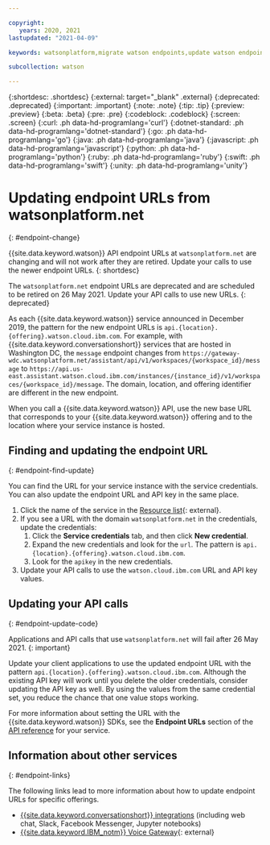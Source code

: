 ```yaml
---

copyright:
   years: 2020, 2021
lastupdated: "2021-04-09"

keywords: watsonplatform,migrate watson endpoints,update watson endpoints,update watson url

subcollection: watson

---
```


{:shortdesc: .shortdesc}
{:external: target="_blank" .external}
{:deprecated: .deprecated}
{:important: .important}
{:note: .note}
{:tip: .tip}
{:preview: .preview}
{:beta: .beta}
{:pre: .pre}
{:codeblock: .codeblock}
{:screen: .screen}
{:curl: .ph data-hd-programlang='curl'}
{:dotnet-standard: .ph data-hd-programlang='dotnet-standard'}
{:go: .ph data-hd-programlang='go'}
{:java: .ph data-hd-programlang='java'}
{:javascript: .ph data-hd-programlang='javascript'}
{:python: .ph data-hd-programlang='python'}
{:ruby: .ph data-hd-programlang='ruby'}
{:swift: .ph data-hd-programlang='swift'}
{:unity: .ph data-hd-programlang='unity'}

# Updating endpoint URLs from watsonplatform.net
{: #endpoint-change}

{{site.data.keyword.watson}} API endpoint URLs at `watsonplatform.net` are changing and will not work after they are retired. Update your calls to use the newer endpoint URLs.
{: shortdesc}

The `watsonplatform.net` endpoint URLs are deprecated and are scheduled to be retired on 26 May 2021. Update your API calls to use new URLs.
{: deprecated}

As each {{site.data.keyword.watson}} service announced in December 2019, the pattern for the new endpoint URLs is `api.{location}.{offering}.watson.cloud.ibm.com`. For example, with {{site.data.keyword.conversationshort}} services that are hosted in Washington DC, the `message` endpoint changes from `https://gateway-wdc.watsonplatform.net/assistant/api/v1/workspaces/{workspace_id}/message` to `https://api.us-east.assistant.watson.cloud.ibm.com/instances/{instance_id}/v1/workspaces/{workspace_id}/message`. The domain, location, and offering identifier are different in the new endpoint.

When you call a {{site.data.keyword.watson}} API, use the new base URL that corresponds to your {{site.data.keyword.watson}} offering and to the location where your service instance is hosted.

## Finding and updating the endpoint URL
{: #endpoint-find-update}

You can find the URL for your service instance with the service credentials. You can also update the endpoint URL and API key in the same place.

1.  Click the name of the service in the [Resource list](https://{DomainName}/resources?groups=resource-instance){: external}.
1.  If you see a URL with the domain `watsonplatform.net` in the credentials, update the credentials:
    1.  Click the **Service credentials** tab, and then click **New credential**.
    1.  Expand the new credentials and look for the `url`. The pattern is `api.{location}.{offering}.watson.cloud.ibm.com`.
    1.  Look for the `apikey` in the new credentials.
1.  Update your API calls to use the `watson.cloud.ibm.com` URL and API key values.

## Updating your API calls
{: #endpoint-update-code}

Applications and API calls that use `watsonplatform.net` will fail after 26 May 2021.
{: important}

Update your client applications to use the updated endpoint URL with the pattern `api.{location}.{offering}.watson.cloud.ibm.com`. Although the existing API key will work until you delete the older credentials, consider updating the API key as well. By using the values from the same credential set, you reduce the chance that one value stops working.

For more information about setting the URL with the {{site.data.keyword.watson}} SDKs, see the **Endpoint URLs** section of the [API reference](/docs?tab=api-docs&category=ai) for your service.

## Information about other services
{: #endpoint-links}

The following links lead to more information about how to update endpoint URLs for specific offerings.

- [{{site.data.keyword.conversationshort}} integrations](/docs/assistant?topic=assistant-release-notes#6April2021) (including web chat, Slack, Facebook Messenger, Jupyter notebooks)
- [{{site.data.keyword.IBM_notm}} Voice Gateway](https://ibm.box.com/s/w6t0pckql87hv84dlxuk9gpiuq960w1g){: external}
